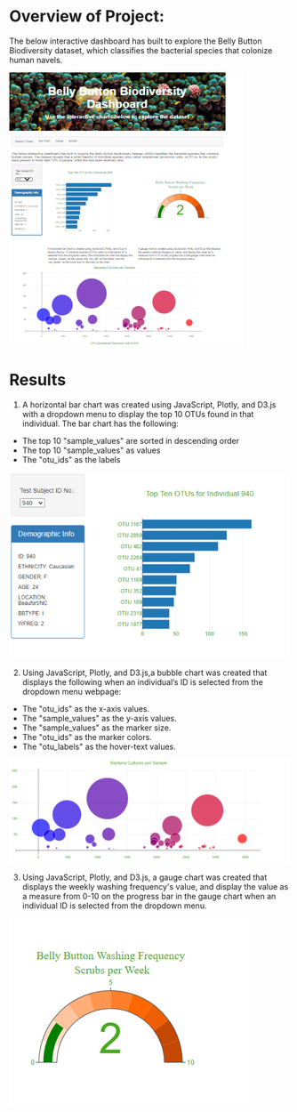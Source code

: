 # Overview of Project:

The below interactive dashboard has built to explore the Belly Button Biodiversity dataset, which classifies the bacterial species that 
colonize human navels.


![img1](images/dash.png)

# Results

1. A horizontal bar chart was created using JavaScript, Plotly, and D3.js with a dropdown menu to display the top 10 OTUs found in that 
   individual. The bar chart has the following:	
 - The top 10 "sample_values" are sorted in descending order
 - The top 10 "sample_values" as values
 - The "otu_ids" as the labels
 
![img1](images/bar.png)

2. Using JavaScript, Plotly, and D3.js,a bubble chart was created that displays the following when an individual’s ID is selected from the
   dropdown menu webpage:
 - The "otu_ids" as the x-axis values.
 - The "sample_values" as the y-axis values.
 - The "sample_values" as the marker size.
 - The "otu_ids" as the marker colors.
 - The "otu_labels" as the hover-text values.
 
![img1](images/bubble.png)
 
3. Using JavaScript, Plotly, and D3.js, a gauge chart was created that displays the weekly washing frequency's value, and display the value as
   a measure from 0-10 on the progress bar in the gauge chart when an individual ID is selected from the dropdown menu.
   
![img1](images/gauge.png)
